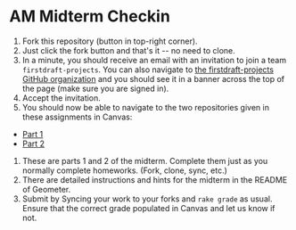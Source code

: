 # AM Midterm Checkin

 1. Fork this repository (button in top-right corner).
 1. Just click the fork button and that's it -- no need to clone.
 1. In a minute, you should receive an email with an invitation to join a team `firstdraft-projects`. You can also navigate to [the firstdraft-projects GitHub organization](https://github.com/firstdraft-projects) and you should see it in a banner across the top of the page (make sure you are signed in).
 1. Accept the invitation.
 1. You should now be able to navigate to the two repositories given in these assignments in Canvas:
   - [Part 1](https://canvas.uchicago.edu/courses/816/assignments/7133)
   - [Part 2](https://canvas.uchicago.edu/courses/816/assignments/7134)
 1. These are parts 1 and 2 of the midterm. Complete them just as you normally complete homeworks. (Fork, clone, sync, etc.)
 1. There are detailed instructions and hints for the midterm in the README of Geometer.
 1. Submit by Syncing your work to your forks and `rake grade` as usual. Ensure that the correct grade populated in Canvas and let us know if not.
